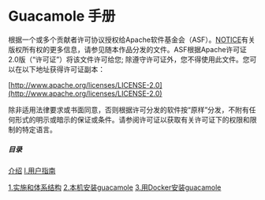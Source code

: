 #                                                     Guacamole 手册
根据一个或多个贡献者许可协议授权给Apache软件基金会（ASF）。[NOTICE](https://raw.githubusercontent.com/apache/guacamole-manual/master/NOTICE)有关版权所有权的更多信息，请参见随本作品分发的文件。ASF根据Apache许可证2.0版（“许可证”）将该文件许可给您; 除遵守许可证外，您不得使用此文件。您可以在以下地址获得许可证副本：

[http://www.apache.org/licenses/LICENSE-2.0](http://www.apache.org/licenses/LICENSE-2.0)

除非适用法律要求或书面同意，否则根据许可分发的软件按“原样”分发，不附有任何形式的明示或暗示的保证或条件。请参阅许可证以获取有关许可证下的权限和限制的特定语言。

##### 目录
 [介绍](http://guacamole.apache.org/doc/gug/preface.html)
  [I.用户指南](http://guacamole.apache.org/doc/gug/users-guide.html)
      
   [1.实施和体系结构](http://guacamole.apache.org/doc/gug/guacamole-architecture.html)
   [2.本机安装guacamole](http://guacamole.apache.org/doc/gug/installing-guacamole.html)
   [3.用Docker安装guacamole](http://guacamole.apache.org/doc/gug/guacamole-docker.html)
